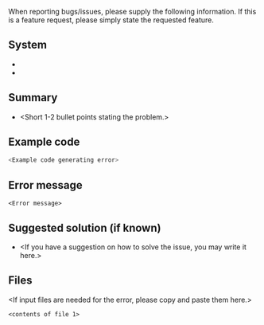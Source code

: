 When reporting bugs/issues, please supply the following information. If this 
is a feature request, please simply state the requested feature.

## System

* <Version of custodian>
* <OS version> 

## Summary

* <Short 1-2 bullet points stating the problem.>

## Example code

```python
<Example code generating error>
```

## Error message

```
<Error message>
```

## Suggested solution (if known)

* <If you have a suggestion on how to solve the issue, you may write it here.>

## Files

<If input files are needed for the error, please copy and paste them here.>

```
<contents of file 1>
```